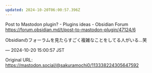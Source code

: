 ```yaml
---
updated: 2024-10-20T06:00:57.396Z
---
```


<p>Post to Mastodon plugin? - Plugins ideas - Obsidian Forum<br /><a href="https://forum.obsidian.md/t/post-to-mastodon-plugin/47124/6" target="_blank" rel="nofollow noopener noreferrer" translate="no"><span class="invisible">https://</span><span class="ellipsis">forum.obsidian.md/t/post-to-ma</span><span class="invisible">stodon-plugin/47124/6</span></a></p><p>Obsidianのフォーラムを見たらすごく複雑なことをしてる人がいる…笑</p>

&mdash; 2024-10-20 15:00:57 JST

Original URL: https://mastodon.social/@sakuramochi0/113338224305647592
